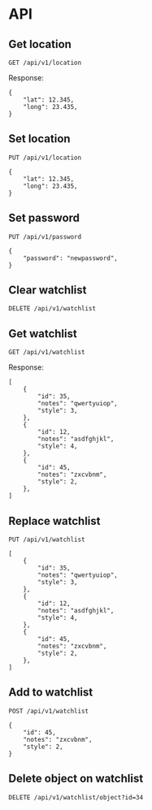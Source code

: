 API
===

Get location
------------

```
GET /api/v1/location
```

Response:

```
{
    "lat": 12.345,
    "long": 23.435,
}
```

Set location
------------

```
PUT /api/v1/location

{
    "lat": 12.345,
    "long": 23.435,
}
```

Set password
------------

```
PUT /api/v1/password

{
    "password": "newpassword",
}
```

Clear watchlist
---------------

```
DELETE /api/v1/watchlist
```

Get watchlist
-------------

```
GET /api/v1/watchlist
```

Response:

```
[
    {
        "id": 35,
        "notes": "qwertyuiop",
        "style": 3,
    },
    {
        "id": 12,
        "notes": "asdfghjkl",
        "style": 4,
    },
    {
        "id": 45,
        "notes": "zxcvbnm",
        "style": 2,
    },
]
```

Replace watchlist
-----------------

```
PUT /api/v1/watchlist

[
    {
        "id": 35,
        "notes": "qwertyuiop",
        "style": 3,
    },
    {
        "id": 12,
        "notes": "asdfghjkl",
        "style": 4,
    },
    {
        "id": 45,
        "notes": "zxcvbnm",
        "style": 2,
    },
]
```

Add to watchlist
----------------

```
POST /api/v1/watchlist

{
    "id": 45,
    "notes": "zxcvbnm",
    "style": 2,
}
```

Delete object on watchlist
--------------------------

```
DELETE /api/v1/watchlist/object?id=34
```
